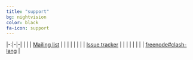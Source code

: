 ```yaml
---
title: "support"
bg: nightvision
color: black
fa-icon: support
---
```


|-:|-|-|
| <i class="fa fa-list-alt fa-lg"></i> | | [Mailing list](http://groups.google.com/group/clash-language) |
| | | |
| <i class="fa fa-ticket fa-lg"></i> | | [Issue tracker](https://github.com/clash-lang/clash-compiler/issues) |
| | | |
| <i class="fa fa-slack fa-lg"></i> | | [freenode#clash-lang](irc://chat.freenode.net/clash-lang) |
